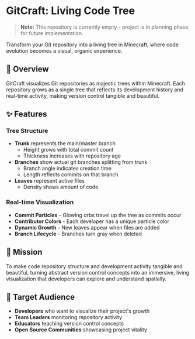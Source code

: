 # GitCraft: Living Code Tree

> **Note:** This repository is currently empty - project is in planning phase for future implementation.

Transform your Git repository into a living tree in Minecraft, where code evolution becomes a visual, organic experience.

## 🌳 Overview

GitCraft visualizes Git repositories as majestic trees within Minecraft. Each repository grows as a single tree that reflects its development history and real-time activity, making version control tangible and beautiful.

## ✨ Features

### Tree Structure

-   **Trunk** represents the main/master branch
    -   Height grows with total commit count
    -   Thickness increases with repository age
-   **Branches** show actual git branches splitting from trunk
    -   Branch angle indicates creation time
    -   Length reflects commits on that branch
-   **Leaves** represent active files
    -   Density shows amount of code

### Real-time Visualization

-   **Commit Particles** - Glowing orbs travel up the tree as commits occur
-   **Contributor Colors** - Each developer has a unique particle color
-   **Dynamic Growth** - New leaves appear when files are added
-   **Branch Lifecycle** - Branches turn gray when deleted

## 🎯 Mission

To make code repository structure and development activity tangible and beautiful, turning abstract version control concepts into an immersive, living visualization that developers can explore and understand spatially.

## 👥 Target Audience

-   **Developers** who want to visualize their project's growth
-   **Team Leaders** monitoring repository activity
-   **Educators** teaching version control concepts
-   **Open Source Communities** showcasing project vitality
